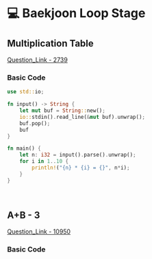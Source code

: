 # 💻 Baekjoon Loop Stage

## Multiplication Table

[Question_Link - 2739](https://www.acmicpc.net/problem/2739)

### Basic Code

```rust
use std::io;

fn input() -> String {
    let mut buf = String::new();
    io::stdin().read_line(&mut buf).unwrap();
    buf.pop();
    buf
}

fn main() {
    let n: i32 = input().parse().unwrap();
    for i in 1..10 {
        println!("{n} * {i} = {}", n*i);
    }
}
```

<br>

## A+B - 3

[Question_Link - 10950](https://www.acmicpc.net/problem/10950)

### Basic Code

```rust

```
